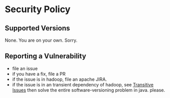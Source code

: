 # Security Policy

## Supported Versions

None. You are on your own. Sorry.

## Reporting a Vulnerability

* file an issue
* if you have a fix, file a PR
* if the issue is in hadoop, file an apache JIRA.
* if the issue is in an transient dependency of hadoop, see
  [Transitive Issues](https://steveloughran.blogspot.com/2022/08/transitive-issues.html)
  then solve the entire software-versioning problem in java. please.
